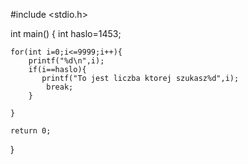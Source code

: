 #include <stdio.h>

int main()
{
    int haslo=1453;

    for(int i=0;i<=9999;i++){
        printf("%d\n",i);
        if(i==haslo){
           printf("To jest liczba ktorej szukasz%d",i);
            break;
        }

    }

    return 0;
}
